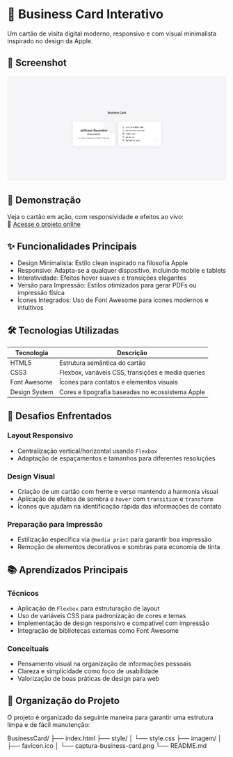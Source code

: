 # 🧾 Business Card Interativo  
Um cartão de visita digital moderno, responsivo e com visual minimalista inspirado no design da Apple.


## 📸 Screenshot

![Captura do Site](/imagem/screencapture.png)

## 🚀 Demonstração 

Veja o cartão em ação, com responsividade e efeitos ao vivo:  
🔗 [Acesse o projeto online](https://jefferson-secundino.github.io/Card/)

## ✨ Funcionalidades Principais

- Design Minimalista: Estilo clean inspirado na filosofia Apple
- Responsivo: Adapta-se a qualquer dispositivo, incluindo mobile e tablets
- Interatividade: Efeitos hover suaves e transições elegantes
- Versão para Impressão: Estilos otimizados para gerar PDFs ou impressão física
- Ícones Integrados: Uso de Font Awesome para ícones modernos e intuitivos

## 🛠️ Tecnologias Utilizadas

| Tecnologia     | Descrição                                          |
|----------------|----------------------------------------------------|
| HTML5          | Estrutura semântica do cartão                      |
| CSS3           | Flexbox, variáveis CSS, transições e media queries |
| Font Awesome   | Ícones para contatos e elementos visuais           |
| Design System  | Cores e tipografia baseadas no ecossistema Apple   |


## 🧩 Desafios Enfrentados

### Layout Responsivo
- Centralização vertical/horizontal usando `Flexbox`
- Adaptação de espaçamentos e tamanhos para diferentes resoluções

### Design Visual
- Criação de um cartão com frente e verso mantendo a harmonia visual
- Aplicação de efeitos de sombra e `hover` com `transition` e `transform`
- Ícones que ajudam na identificação rápida das informações de contato

### Preparação para Impressão
- Estilização específica via `@media print` para garantir boa impressão
- Remoção de elementos decorativos e sombras para economia de tinta

## 📚 Aprendizados Principais

### Técnicos
- Aplicação de `Flexbox` para estruturação de layout
- Uso de variáveis CSS para padronização de cores e temas
- Implementação de design responsivo e compatível com impressão
- Integração de bibliotecas externas como Font Awesome

### Conceituais
- Pensamento visual na organização de informações pessoais
- Clareza e simplicidade como foco de usabilidade
- Valorização de boas práticas de design para web

## 📁 Organização do Projeto

O projeto é organizado da seguinte maneira para garantir uma estrutura limpa e de fácil manutenção:

BusinessCard/
├── index.html
├── style/
│ └── style.css
├── imagem/
│ ├── favicon.ico
│ └── captura-business-card.png
└── README.md

